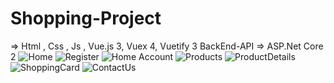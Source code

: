 # Shopping-Project
=> Html , Css , Js , Vue.js 3, Vuex 4, Vuetify 3
BackEnd-API => ASP.Net Core 2
![Home](https://user-images.githubusercontent.com/93547525/221377100-9ea2c1df-e5b8-4760-a29f-d8b769136a55.jpg)
![Register](https://user-images.githubusercontent.com/93547525/221377109-bc0de95b-f32f-4c56-ad54-56d35c028705.jpg)
![Home Account](https://user-images.githubusercontent.com/93547525/221377115-c0bd7236-fe34-4309-a674-1b49b1a6a928.jpg)
![Products](https://user-images.githubusercontent.com/93547525/221377122-94c44672-4004-453a-9109-bf75f3b1edad.jpg)
![ProductDetails](https://user-images.githubusercontent.com/93547525/221377128-5964a5e1-80b8-4593-b8ac-e456ccd3c2c2.jpg)
![ShoppingCard](https://user-images.githubusercontent.com/93547525/221377131-1f9eaa19-9c5c-4e38-8668-5f7a4bcbac1b.jpg)
![ContactUs](https://user-images.githubusercontent.com/93547525/221377135-0c6115bc-ccfa-4b42-b553-89dcdf662ac2.png)


